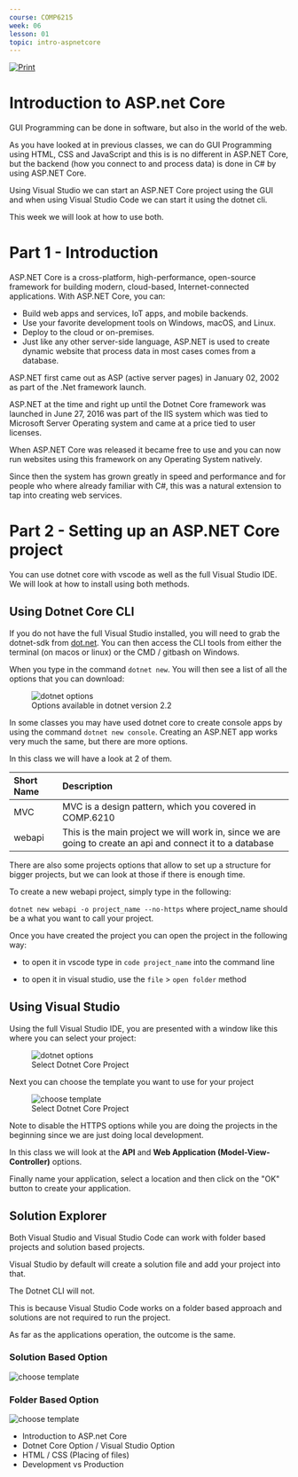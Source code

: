 ```yaml
---
course: COMP6215
week: 06
lesson: 01
topic: intro-aspnetcore
---
```


[![Print](https://img.shields.io/badge/DOWNLOAD_PDF-CLICK_HERE-blue.svg)](https://github.com/ToiOhomaiBCS/COMP6215-Course-Material/raw/master/week06/session01/readme.pdf)

# Introduction to ASP.net Core

GUI Programming can be done in software, but also in the world of the web.

As you have looked at in previous classes, we can do GUI Programming using HTML, CSS and JavaScript and this is is no different in ASP.NET Core, but the backend (how you connect to and process data) is done in C# by using ASP.NET Core.

Using Visual Studio we can start an ASP.NET Core project using the GUI and when using Visual Studio Code we can start it using the dotnet cli.

This week we will look at how to use both.

# Part 1 - Introduction

ASP.NET Core is a cross-platform, high-performance, open-source framework for building modern, cloud-based, Internet-connected applications. With ASP.NET Core, you can:

* Build web apps and services, IoT apps, and mobile backends.
* Use your favorite development tools on Windows, macOS, and Linux.
* Deploy to the cloud or on-premises.
* Just like any other server-side language, ASP.NET is used to create dynamic website that process data in most cases comes from a database.

ASP.NET first came out as ASP (active server pages) in January 02, 2002 as part of the .Net framework launch.

ASP.NET at the time and right up until the Dotnet Core framework was launched in June 27, 2016 was part of the IIS system which was tied to Microsoft Server Operating system and came at a price tied to user licenses.

When ASP.NET Core was released it became free to use and you can now run websites using this framework on any Operating System natively.

Since then the system has grown greatly in speed and performance and for people who where already familiar with C#, this was a natural extension to tap into creating web services.

# Part 2 - Setting up an ASP.NET Core project

You can use dotnet core with vscode as well as the full Visual Studio IDE. We will look at how to install using both methods.

## Using Dotnet Core CLI

If you do not have the full Visual Studio installed, you will need to grab the dotnet-sdk from [dot.net](https://dotnet.microsoft.com/download). You can then access the CLI tools from either the terminal (on macos or linux) or the CMD / gitbash on Windows.

When you type in the command `dotnet new`. You will then see a list of all the options that you can download:

<figure>
<img src="https://raw.githubusercontent.com/ToiOhomaiBCS/COMP6215-Course-Material/master/images/dotnet-options.png" alt="dotnet options">
<figcaption>Options available in dotnet version 2.2</figcaption>
</figure>

In some classes you may have used dotnet core to create console apps
 by using the command `dotnet new console`. Creating an ASP.NET app works very much the same, but there are more options.

 In this class we will have a look at 2 of them.

 | Short Name | Description |
 | :-- | :-- |
 | MVC | MVC is a design pattern, which you covered in COMP.6210 |
 | webapi | This is the main project we will work in, since we are going to create an api and connect it to a database |

 There are also some projects options that allow to set up a structure for bigger projects, but we can look at those if there is enough time.

 To create a new webapi project, simply type in the following:

 `dotnet new webapi -o project_name --no-https` where project_name should be a what you want to call your project.

 Once you have created the project you can open the project in the following way: 
 
 * to open it in vscode type in `code project_name` into the command line

 * to open it in visual studio, use the `file` > `open folder` method


## Using Visual Studio

Using the full Visual Studio IDE, you are presented with a window like this where you can select your project:

<figure>
<img src="https://raw.githubusercontent.com/ToiOhomaiBCS/COMP6215-Course-Material/master/images/vs-001.png" alt="dotnet options">
<figcaption>Select Dotnet Core Project</figcaption>
</figure>

Next you can choose the template you want to use for your project

<figure>
<img src="https://raw.githubusercontent.com/ToiOhomaiBCS/COMP6215-Course-Material/master/images/vs-002.png" alt="choose template">
<figcaption>Select Dotnet Core Project</figcaption>
</figure>

Note to disable the HTTPS options while you are doing the projects in the beginning since we are just doing local development.

In this class we will look at the **API** and **Web Application (Model-View-Controller)** options.

Finally name your application, select a location and then click on the "OK" button to create your application.

## Solution Explorer

Both Visual Studio and Visual Studio Code can work with folder based projects and solution based projects.

Visual Studio by default will create a solution file and add your project into that. 

The Dotnet CLI will not. 

This is because Visual Studio Code works on a folder based approach and solutions are not required to run the project.

As far as the applications operation, the outcome is the same.

### Solution Based Option

<img src="https://raw.githubusercontent.com/ToiOhomaiBCS/COMP6215-Course-Material/master/images/vs-003-using-sln-file.png" alt="choose template"> 

### Folder Based Option

<img src="https://raw.githubusercontent.com/ToiOhomaiBCS/COMP6215-Course-Material/master/images/vs-004-open-folder.png" alt="choose template">




* Introduction to ASP.net Core
* Dotnet Core Option / Visual Studio Option
* HTML / CSS (Placing of files)
* Development vs Production